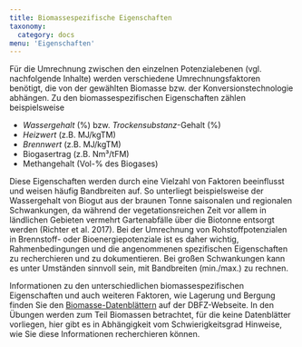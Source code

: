 ```yaml
---
title: Biomassespezifische Eigenschaften
taxonomy:
  category: docs
menu: 'Eigenschaften'
---
```


Für die Umrechnung zwischen den einzelnen Potenzialebenen (vgl. nachfolgende Inhalte) werden verschiedene Umrechnungsfaktoren benötigt, die von der gewählten Biomasse bzw. der Konversionstechnologie abhängen. Zu den biomassespezifischen Eigenschaften zählen beispielsweise 

- *Wassergehalt* (%) bzw. *Trockensubstanz*-Gehalt (%)
- *Heizwert* (z.B. MJ/kgTM)
- *Brennwert* (z.B. MJ/kgTM)
- Biogasertrag (z.B. Nm³/tFM)
- Methangehalt (Vol-% des Biogases)

Diese Eigenschaften werden durch eine Vielzahl von Faktoren beeinflusst und weisen häufig Bandbreiten auf. So unterliegt beispielsweise der Wassergehalt von Biogut aus der braunen Tonne saisonalen und regionalen Schwankungen, da während der vegetationsreichen Zeit vor allem in ländlichen Gebieten vermehrt Gartenabfälle über die Biotonne entsorgt werden (Richter et al. 2017). Bei der Umrechnung von Rohstoffpotenzialen in Brennstoff- oder Bioenergiepotenziale ist es daher wichtig, Rahmenbedingungen und die angenommenen spezifischen Eigenschaften zu recherchieren und zu dokumentieren. Bei großen Schwankungen kann es unter Umständen sinnvoll sein, mit Bandbreiten (min./max.) zu rechnen. 

Informationen zu den unterschiedlichen biomassespezifischen Eigenschaften und auch weiteren Faktoren, wie Lagerung und Bergung finden Sie den <a href="https://www.dbfz.de/index.php?id=989&L=0" target="_blank">Biomasse-Datenblättern</a> auf der DBFZ-Webseite. In den Übungen werden zum Teil Biomassen betrachtet, für die keine Datenblätter vorliegen, hier gibt es in Abhängigkeit vom Schwierigkeitsgrad Hinweise, wie Sie diese Informationen recherchieren können.
